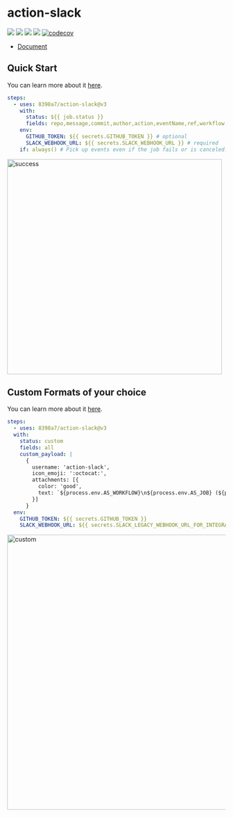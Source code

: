 # action-slack

![](https://github.com/8398a7/action-slack/workflows/build-test/badge.svg)
![](https://github.com/8398a7/action-slack/workflows/Slack%20Mainline/badge.svg)
![](https://img.shields.io/github/license/8398a7/action-slack?color=brightgreen)
![](https://img.shields.io/github/v/release/8398a7/action-slack?color=brightgreen)
[![codecov](https://codecov.io/gh/8398a7/action-slack/branch/master/graph/badge.svg)](https://codecov.io/gh/8398a7/action-slack)


- [Document](https://action-slack.netlify.com)

## Quick Start

You can learn more about it [here](https://action-slack.netlify.com/usecase/01-general).

```yaml
steps:
  - uses: 8398a7/action-slack@v3
    with:
      status: ${{ job.status }}
      fields: repo,message,commit,author,action,eventName,ref,workflow,job,took # selectable (default: repo,message)
    env:
      GITHUB_TOKEN: ${{ secrets.GITHUB_TOKEN }} # optional
      SLACK_WEBHOOK_URL: ${{ secrets.SLACK_WEBHOOK_URL }} # required
    if: always() # Pick up events even if the job fails or is canceled.
```

<img width="495" alt="success" src="https://user-images.githubusercontent.com/8043276/84587112-64844800-ae57-11ea-8007-7ce83a91dae3.png" />

## Custom Formats of your choice

You can learn more about it [here](https://action-slack.netlify.com/usecase/02-custom).

```yaml
steps:
  - uses: 8398a7/action-slack@v3
  with:
    status: custom
    fields: all
    custom_payload: |
      {
        username: 'action-slack',
        icon_emoji: ':octocat:',
        attachments: [{
          color: 'good',
          text: `${process.env.AS_WORKFLOW}\n${process.env.AS_JOB} (${process.env.AS_COMMIT}) of ${process.env.AS_REPO}@master by ${process.env.AS_AUTHOR} succeeded in ${process.env.AS_TOOK}`,
        }]
      }
  env:
    GITHUB_TOKEN: ${{ secrets.GITHUB_TOKEN }}
    SLACK_WEBHOOK_URL: ${{ secrets.SLACK_LEGACY_WEBHOOK_URL_FOR_INTEGRATION_TEST }}
```

<img width="633" alt="custom" src="https://user-images.githubusercontent.com/8043276/85947865-3723b800-b988-11ea-80f7-6db5329c6af7.png">
